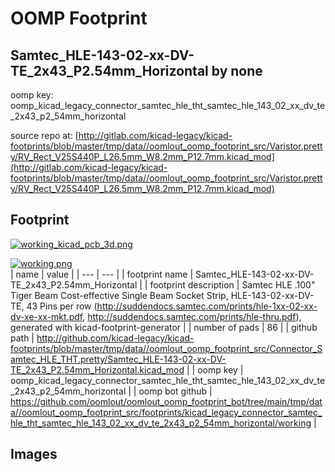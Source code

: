 # OOMP Footprint  
## Samtec_HLE-143-02-xx-DV-TE_2x43_P2.54mm_Horizontal  by none  
  
oomp key: oomp_kicad_legacy_connector_samtec_hle_tht_samtec_hle_143_02_xx_dv_te_2x43_p2_54mm_horizontal  
  
source repo at: [http://gitlab.com/kicad-legacy/kicad-footprints/blob/master/tmp/data//oomlout_oomp_footprint_src/Varistor.pretty/RV_Rect_V25S440P_L26.5mm_W8.2mm_P12.7mm.kicad_mod](http://gitlab.com/kicad-legacy/kicad-footprints/blob/master/tmp/data//oomlout_oomp_footprint_src/Varistor.pretty/RV_Rect_V25S440P_L26.5mm_W8.2mm_P12.7mm.kicad_mod)  
## Footprint  
  
[![working_kicad_pcb_3d.png](working_kicad_pcb_3d_600.png)](working_kicad_pcb_3d.png)  
  
[![working.png](working_600.png)](working.png)  
| name | value | 
| --- | --- | 
| footprint name | Samtec_HLE-143-02-xx-DV-TE_2x43_P2.54mm_Horizontal | 
| footprint description | Samtec HLE .100" Tiger Beam Cost-effective Single Beam Socket Strip, HLE-143-02-xx-DV-TE, 43 Pins per row (http://suddendocs.samtec.com/prints/hle-1xx-02-xx-dv-xe-xx-mkt.pdf, http://suddendocs.samtec.com/prints/hle-thru.pdf), generated with kicad-footprint-generator | 
| number of pads | 86 | 
| github path | http://github.com/kicad-legacy/kicad-footprints/blob/master/tmp/data//oomlout_oomp_footprint_src/Connector_Samtec_HLE_THT.pretty/Samtec_HLE-143-02-xx-DV-TE_2x43_P2.54mm_Horizontal.kicad_mod | 
| oomp key | oomp_kicad_legacy_connector_samtec_hle_tht_samtec_hle_143_02_xx_dv_te_2x43_p2_54mm_horizontal | 
| oomp bot github | https://github.com/oomlout/oomlout_oomp_footprint_bot/tree/main/tmp/data//oomlout_oomp_footprint_src/footprints/kicad_legacy_connector_samtec_hle_tht_samtec_hle_143_02_xx_dv_te_2x43_p2_54mm_horizontal/working | 
## Images  
